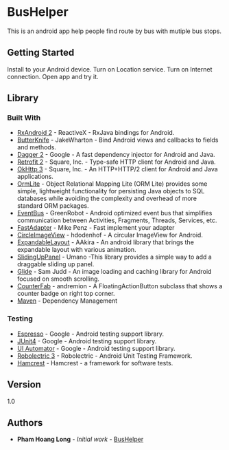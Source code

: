 # BusHelper

This is an android app help people find route by bus with mutiple bus stops.

## Getting Started

Install to your Android device.
Turn on Location service.
Turn on Internet connection.
Open app and try it.

## Library

### Built With
* [RxAndroid 2](https://github.com/ReactiveX/RxAndroid) - ReactiveX - RxJava bindings for Android.
* [ButterKnife](https://github.com/JakeWharton/butterknife) - JakeWharton - Bind Android views and callbacks to fields and methods.
* [Dagger 2](https://github.com/google/dagger) - Google - A fast dependency injector for Android and Java.
* [Retrofit 2](https://github.com/square/retrofit) - Square, Inc. - Type-safe HTTP client for Android and Java.
* [OkHttp 3](https://github.com/square/okhttp) - Square, Inc. - An HTTP+HTTP/2 client for Android and Java applications.
* [OrmLite](http://ormlite.com/) - Object Relational Mapping Lite (ORM Lite) provides some simple, lightweight functionality for persisting Java objects to SQL databases while avoiding the complexity and overhead of more standard ORM packages.
* [EventBus](https://github.com/greenrobot/EventBus) - GreenRobot - Android optimized event bus that simplifies communication between Activities, Fragments, Threads, Services, etc.
* [FastAdapter](https://github.com/mikepenz/FastAdapter) - Mike Penz - Fast implement your adapter
* [CircleImageView](https://github.com/hdodenhof/CircleImageView) - hdodenhof - A circular ImageView for Android.
* [ExpandableLayout](https://github.com/AAkira/ExpandableLayout) - AAkira - An android library that brings the expandable layout with various animation.
* [SlidingUpPanel](https://github.com/umano/AndroidSlidingUpPanel) - Umano -This library provides a simple way to add a draggable sliding up panel.
* [Glide](https://github.com/bumptech/glide) - Sam Judd - An image loading and caching library for Android focused on smooth scrolling.
* [CounterFab](https://github.com/andremion/CounterFab) - andremion - A FloatingActionButton subclass that shows a counter badge on right top corner.
* [Maven](https://maven.apache.org/) - Dependency Management

### Testing
* [Espresso](https://google.github.io/android-testing-support-library/docs/espresso/) - Google - Android testing support library.
* [JUnit4](https://google.github.io/android-testing-support-library/docs/rules/index.html) - Google - Android testing support library.
* [UI Automator](https://google.github.io/android-testing-support-library/docs/uiautomator/index.html) - Google - Android testing support library.
* [Robolectric 3](https://github.com/robolectric/robolectric) - Robolectric - Android Unit Testing Framework.
* [Hamcrest](https://github.com/hamcrest) - Hamcrest - a framework for software tests.

## Version

1.0

## Authors

* **Pham Hoang Long** - *Initial work* - [BusHelper](https://github.com/hoanglong26/BusHelper/)

